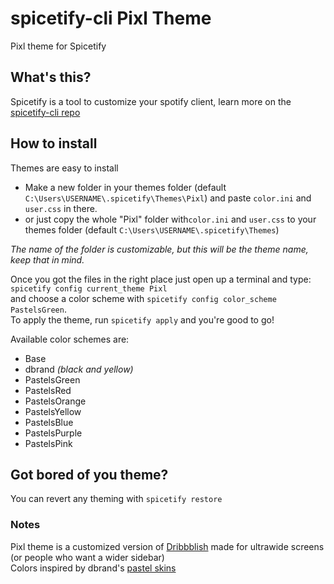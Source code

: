 # spicetify-cli Pixl Theme
Pixl theme for Spicetify

## What's this?
Spicetify is a tool to customize your spotify client, learn more on the [spicetify-cli repo](https://github.com/khanhas/spicetify-cli)

## How to install
Themes are easy to install

- Make a new folder in your themes folder (default `C:\Users\USERNAME\.spicetify\Themes\Pixl`) and paste `color.ini` and `user.css` in there.
- or just copy the whole "Pixl" folder with`color.ini` and `user.css` to your themes folder (default `C:\Users\USERNAME\.spicetify\Themes`)

_The name of the folder is customizable, but this will be the theme name, keep that in mind._

Once you got the files in the right place just open up a terminal and type:
`spicetify config current_theme Pixl`  
and choose a color scheme with `spicetify config color_scheme PastelsGreen`.  
To apply the theme, run `spicetify apply` and you're good to go!

Available color schemes are:  
- Base
- dbrand _(black and yellow)_
- PastelsGreen
- PastelsRed
- PastelsOrange
- PastelsYellow
- PastelsBlue
- PastelsPurple
- PastelsPink

## Got bored of you theme?
You can revert any theming with `spicetify restore`

### Notes
Pixl theme is a customized version of [Dribbblish](https://github.com/morpheusthewhite/spicetify-themes/blob/master/Dribbblish) made for ultrawide screens (or people who want a wider sidebar)  
Colors inspired by dbrand's [pastel skins](https://dbrand.com/shop/special-edition/pastels)
